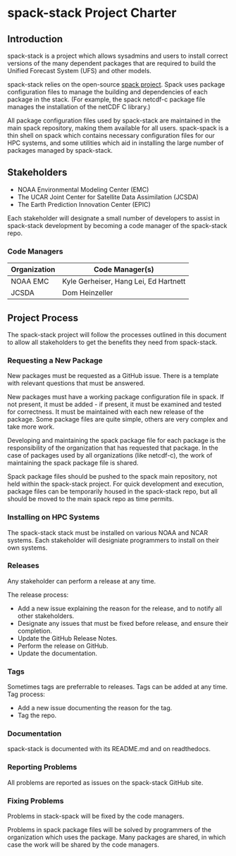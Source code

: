 # spack-stack Project Charter

## Introduction

spack-stack is a project which allows sysadmins and users to install
correct versions of the many dependent packages that are required to
build the Unified Forecast System (UFS) and other models.

spack-stack relies on the open-source [spack
project](https://github.com/spack/spack). Spack uses package
configuration files to manage the building and dependencies of each
package in the stack. (For example, the spack netcdf-c package file
manages the installation of the netCDF C library.)

All package configuration files used by spack-stack are maintained in
the main spack repository, making them available for all
users. spack-spack is a thin shell on spack which contains necessary
configuration files for our HPC systems, and some utilities which aid
in installing the large number of packages managed by spack-stack.

## Stakeholders

- NOAA Environmental Modeling Center (EMC)
- The UCAR Joint Center for Satellite Data Assimilation (JCSDA)
- The Earth Prediction Innovation Center (EPIC)

Each stakeholder will designate a small number of developers to assist
in spack-stack development by becoming a code manager of the
spack-stack repo.

### Code Managers

Organization | Code Manager(s)
-------------|----------------
NOAA EMC | Kyle Gerheiser, Hang Lei, Ed Hartnett
JCSDA | Dom Heinzeller

## Project Process

The spack-stack project will follow the processes outlined in this
document to allow all stakeholders to get the benefits they need from
spack-stack.

### Requesting a New Package

New packages must be requested as a GitHub issue. There is a template
with relevant questions that must be answered.

New packages must have a working package configuration file in
spack. If not present, it must be added - if present, it must be
examined and tested for correctness. It must be maintained with each
new release of the package. Some package files are quite simple,
others are very complex and take more work.

Developing and maintaining the spack package file for each package is
the responsibility of the organization that has requested that
package. In the case of packages used by all organizations (like
netcdf-c), the work of maintaining the spack package file is shared.

Spack package files should be pushed to the spack main repository, not
held within the spack-stack project. For quick development and
execution, package files can be temporarily housed in the spack-stack
repo, but all should be moved to the main spack repo as time permits.

### Installing on HPC Systems

The spack-stack stack must be installed on various NOAA and NCAR
systems. Each stakeholder will designiate programmers to install on
their own systems.

### Releases

Any stakeholder can perform a release at any time.

The release process:
* Add a new issue explaining the reason for the release, and to notify all other stakeholders.
* Designate any issues that must be fixed before release, and ensure their completion.
* Update the GitHub Release Notes.
* Perform the release on GitHub.
* Update the documentation.

### Tags

Sometimes tags are preferrable to releases. Tags can be added at any time. Tag process:
* Add a new issue documenting the reason for the tag.
* Tag the repo.

### Documentation

spack-stack is documented with its README.md and on readthedocs.

### Reporting Problems

All problems are reported as issues on the spack-stack GitHub site.

### Fixing Problems

Problems in stack-spack will be fixed by the code managers.

Problems in spack package files will be solved by programmers of the
organization which uses the package. Many packages are shared, in
which case the work will be shared by the code managers.

